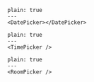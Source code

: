 
```react
plain: true
---
<DatePicker></DatePicker>
```

```react
plain: true
---
<TimePicker />
```

```react
plain: true
---
<RoomPicker />
```